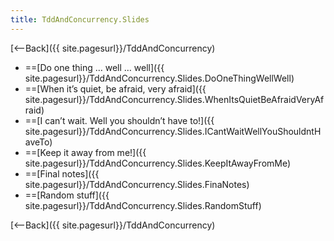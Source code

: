 ```yaml
---
title: TddAndConcurrency.Slides
---
```

[<--Back]({{ site.pagesurl}}/TddAndConcurrency)

* ==[Do one thing … well … well]({{ site.pagesurl}}/TddAndConcurrency.Slides.DoOneThingWellWell)
* ==[When it’s quiet, be afraid, very afraid]({{ site.pagesurl}}/TddAndConcurrency.Slides.WhenItsQuietBeAfraidVeryAfraid)
* ==[I can’t wait. Well you shouldn’t have to!]({{ site.pagesurl}}/TddAndConcurrency.Slides.ICantWaitWellYouShouldntHaveTo)
* ==[Keep it away from me!]({{ site.pagesurl}}/TddAndConcurrency.Slides.KeepItAwayFromMe)
* ==[Final notes]({{ site.pagesurl}}/TddAndConcurrency.Slides.FinaNotes)
* ==[Random stuff]({{ site.pagesurl}}/TddAndConcurrency.Slides.RandomStuff)

[<--Back]({{ site.pagesurl}}/TddAndConcurrency)
